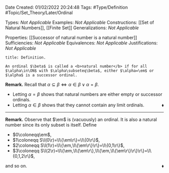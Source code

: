 <div class="topSpace"></div>

Date Created: 01/02/2022 20:24:48
Tags: #Type/Definition #Topic/Set_Theory/Later/Ordinal

Types: <i>Not Applicable</i>
Examples: <i>Not Applicable</i>
Constructions: [[Set of Natural Numbers]], [[Finite Set]]
Generalizations: <i>Not Applicable</i>

Properties: [[Successor of natural number is a natural number]]
Sufficiencies: <i>Not Applicable</i>
Equivalences: <i>Not Applicable</i>
Justifications: <i>Not Applicable</i>

``` ad-Definition
title: Definition.

An ordinal $\beta$ is called a <b>natural number</b> if for all $\alpha\in\ON$ with $\alpha\subseteq\beta$, either $\alpha=\em$ or $\alpha$ is a successor ordinal.

```

<b>Remark.</b> Recall that $\alpha\subseteq\beta\Leftrightarrow\alpha\in\beta\lor\alpha=\beta$.
* Letting $\alpha=\beta$ shows that natural numbers are either empty or successor ordinals.
* Letting $\alpha\in\beta$ shows that they cannot contain any limit ordinals.<span style="float:right;">$\blacklozenge$</span>

---

<b>Remark.</b> Observe that $\em$ is (vacuously) an ordinal. It is also a natural number since its only subset is itself. Define
* $0\coloneqq\em$,
* $1\coloneqq S\l(0\r)=\l\{\em\r\}=\l\{0\r\}$,
* $2\coloneqq S\l(1\r)=\l\{\em,\l\{\em\r\}\r\}=\l\{0,1\r\}$,
* $3\coloneqq S\l(2\r)=\l\{\em,\l\{\em\r\},\l\{\em,\l\{\em\r\}\r\}\r\}=\l\{0,1,2\r\}$,

and so on.<span style="float:right;">$\blacklozenge$</span>
